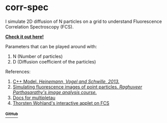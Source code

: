 # corr-spec

I simulate 2D diffusion of N particles on a grid to understand Fluorescence Correlation Spectroscopy (FCS).

[**Check it out here!**](https://shivchitinous.github.io/corr-spec/fcs)

Parameters that can be played around with:

1. N (Number of particles)
2. D (Diffusion coefficient of the particles)

References:
1. [C++ Model. *Heinemann, Vogel and Schwille, 2013.*](https://github.com/FabianHeinemann/simulated_2d_diffusion)
2. [Simulating fluorescence images of point particles. *Raghuveer Parthasarathy's image analysis course.*](https://github.com/shivChitinous/image-annals)
3. [Docs for multipletau](https://multipletau.readthedocs.io/en/latest/)
4. [Thorsten Wohland's interactive applet on FCS](https://www.dbs.nus.edu.sg/lab/BFL/confocal_fcs_cdf.html)

#### [<sup>GitHub</sup>](https://github.com/shivChitinous/corr-spec)
